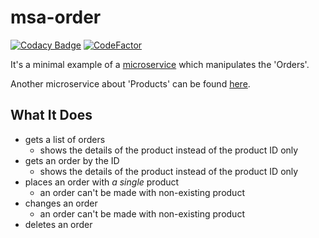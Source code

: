 # msa-order

[![Codacy Badge](https://app.codacy.com/project/badge/Grade/6455043597634783990037b79e0b7fe9)](https://app.codacy.com/gh/Attacktive/msa-order/dashboard?utm_source=gh&utm_medium=referral&utm_content=&utm_campaign=Badge_grade)
[![CodeFactor](https://www.codefactor.io/repository/github/attacktive/msa-order/badge)](https://www.codefactor.io/repository/github/attacktive/msa-order)

It's a minimal example of a [microservice](https://en.wikipedia.org/wiki/Microservices) which manipulates the 'Orders'.

Another microservice about 'Products' can be found [here](https://github.com/Attacktive/msa-product).

## What It Does

- gets a list of orders
  - shows the details of the product instead of the product ID only
- gets an order by the ID
  - shows the details of the product instead of the product ID only
- places an order with *a single* product
  - an order can't be made with non-existing product
- changes an order
  - an order can't be made with non-existing product
- deletes an order
